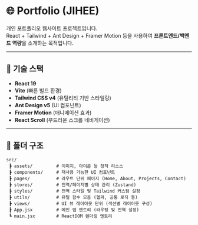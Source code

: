 # 🌐 Portfolio (JIHEE)

개인 포트폴리오 웹사이트 프로젝트입니다.  
React + Tailwind + Ant Design + Framer Motion 등을 사용하여 **프론트엔드/백엔드 역량**을 소개하는 목적입니다.

---

## 🚀 기술 스택

- **React 19**
- **Vite** (빠른 빌드 환경)
- **Tailwind CSS v4** (유틸리티 기반 스타일링)
- **Ant Design v5** (UI 컴포넌트)
- **Framer Motion** (애니메이션 효과)
- **React Scroll** (부드러운 스크롤 네비게이션)

---

## 📂 폴더 구조

```plaintext
src/
 ┣ assets/         # 이미지, 아이콘 등 정적 리소스
 ┣ components/     # 재사용 가능한 UI 컴포넌트
 ┣ pages/          # 라우트 단위 페이지 (Home, About, Projects, Contact)
 ┣ stores/         # 전역/페이지별 상태 관리 (Zustand)
 ┣ styles/         # 전역 스타일 및 Tailwind 커스텀 설정
 ┣ utils/          # 유틸 함수 모음 (헬퍼, 공통 로직 등)
 ┣ views/          # UI 뷰 레이아웃 단위 (섹션별 레이아웃 구성)
 ┣ App.jsx         # 메인 앱 엔트리 (라우팅 및 전역 설정)
 ┗ main.jsx        # ReactDOM 렌더링 엔트리
```


